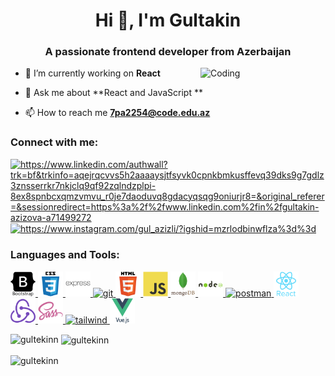 <h1 align="center">Hi 👋, I'm Gultakin</h1>
<h3 align="center">A passionate frontend developer from Azerbaijan</h3>
<img align="right" width="200" src="https://media2.giphy.com/media/4jEmDP26dZXuyytRAk/giphy.gif?cid=ecf05e47d3028uavoi2igyel8rgqxjzfygo7vd6wgf6ey9t3&ep=v1_gifs_related&rid=giphy.gif&ct=g" alt="Coding "/>


- 🔭 I’m currently working on **React**

- 💬 Ask me about **React and JavaScript **

- 📫 How to reach me **7pa2254@code.edu.az**

<h3 align="left">Connect with me:</h3>
<p align="left">
<a href="https://linkedin.com/in/https://www.linkedin.com/authwall?trk=bf&trkinfo=aqejrqcvvs5h2aaaaysjtfsyvk0cpnkbmkusffevq39dks9g7gdlz3znsserrkr7nkjclq9qf92zqlndzplpi-8ex8spnbcxqmzvmvu_r0je7daoduvq8gdacyqsqg9oniurjr8=&original_referer=&sessionredirect=https%3a%2f%2fwww.linkedin.com%2fin%2fgultakin-azizova-a71499272" target="blank"><img align="center" src="https://raw.githubusercontent.com/rahuldkjain/github-profile-readme-generator/master/src/images/icons/Social/linked-in-alt.svg" alt="https://www.linkedin.com/authwall?trk=bf&trkinfo=aqejrqcvvs5h2aaaaysjtfsyvk0cpnkbmkusffevq39dks9g7gdlz3znsserrkr7nkjclq9qf92zqlndzplpi-8ex8spnbcxqmzvmvu_r0je7daoduvq8gdacyqsqg9oniurjr8=&original_referer=&sessionredirect=https%3a%2f%2fwww.linkedin.com%2fin%2fgultakin-azizova-a71499272" height="30" width="40" /></a>
<a href="https://instagram.com/https://www.instagram.com/gul_azizli/?igshid=mzrlodbinwflza%3d%3d" target="blank"><img align="center" src="https://raw.githubusercontent.com/rahuldkjain/github-profile-readme-generator/master/src/images/icons/Social/instagram.svg" alt="https://www.instagram.com/gul_azizli/?igshid=mzrlodbinwflza%3d%3d" height="30" width="40" /></a>
</p>

<h3 align="left">Languages and Tools:</h3>
<p align="left"> <a href="https://getbootstrap.com" target="_blank" rel="noreferrer"> <img src="https://raw.githubusercontent.com/devicons/devicon/master/icons/bootstrap/bootstrap-plain-wordmark.svg" alt="bootstrap" width="40" height="40"/> </a> <a href="https://www.w3schools.com/css/" target="_blank" rel="noreferrer"> <img src="https://raw.githubusercontent.com/devicons/devicon/master/icons/css3/css3-original-wordmark.svg" alt="css3" width="40" height="40"/> </a> <a href="https://expressjs.com" target="_blank" rel="noreferrer"> <img src="https://raw.githubusercontent.com/devicons/devicon/master/icons/express/express-original-wordmark.svg" alt="express" width="40" height="40"/> </a> <a href="https://git-scm.com/" target="_blank" rel="noreferrer"> <img src="https://www.vectorlogo.zone/logos/git-scm/git-scm-icon.svg" alt="git" width="40" height="40"/> </a> <a href="https://www.w3.org/html/" target="_blank" rel="noreferrer"> <img src="https://raw.githubusercontent.com/devicons/devicon/master/icons/html5/html5-original-wordmark.svg" alt="html5" width="40" height="40"/> </a> <a href="https://developer.mozilla.org/en-US/docs/Web/JavaScript" target="_blank" rel="noreferrer"> <img src="https://raw.githubusercontent.com/devicons/devicon/master/icons/javascript/javascript-original.svg" alt="javascript" width="40" height="40"/> </a> <a href="https://www.mongodb.com/" target="_blank" rel="noreferrer"> <img src="https://raw.githubusercontent.com/devicons/devicon/master/icons/mongodb/mongodb-original-wordmark.svg" alt="mongodb" width="40" height="40"/> </a> <a href="https://nodejs.org" target="_blank" rel="noreferrer"> <img src="https://raw.githubusercontent.com/devicons/devicon/master/icons/nodejs/nodejs-original-wordmark.svg" alt="nodejs" width="40" height="40"/> </a> <a href="https://postman.com" target="_blank" rel="noreferrer"> <img src="https://www.vectorlogo.zone/logos/getpostman/getpostman-icon.svg" alt="postman" width="40" height="40"/> </a> <a href="https://reactjs.org/" target="_blank" rel="noreferrer"> <img src="https://raw.githubusercontent.com/devicons/devicon/master/icons/react/react-original-wordmark.svg" alt="react" width="40" height="40"/> </a> <a href="https://reactnative.dev/" target="_blank" rel="noreferrer">  <img src="https://raw.githubusercontent.com/devicons/devicon/master/icons/redux/redux-original.svg" alt="redux" width="40" height="40"/> </a> <a href="https://sass-lang.com" target="_blank" rel="noreferrer"> <img src="https://raw.githubusercontent.com/devicons/devicon/master/icons/sass/sass-original.svg" alt="sass" width="40" height="40"/> </a> <a href="https://tailwindcss.com/" target="_blank" rel="noreferrer"> <img src="https://www.vectorlogo.zone/logos/tailwindcss/tailwindcss-icon.svg" alt="tailwind" width="40" height="40"/> </a> <a href="https://vuejs.org/" target="_blank" rel="noreferrer"> <img src="https://raw.githubusercontent.com/devicons/devicon/master/icons/vuejs/vuejs-original-wordmark.svg" alt="vuejs" width="40" height="40"/> </a> </p>

<p><img align="left" src="https://github-readme-stats.vercel.app/api/top-langs?username=gultekinn&show_icons=true&locale=en&layout=compact" alt="gultekinn" /></p>

<p>&nbsp;<img align="center" src="https://github-readme-stats.vercel.app/api?username=gultekinn&show_icons=true&locale=en" alt="gultekinn" /></p>

<p><img align="center" src="https://github-readme-streak-stats.herokuapp.com/?user=gultekinn&" alt="gultekinn" /></p>
